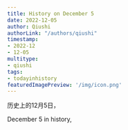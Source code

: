 ```yaml
---
title: History on December 5
date: 2022-12-05
author: Qiushi 
authorLink: "/authors/qiushi"
timestamp: 
- 2022-12
- 12-05
multitype: 
- qiushi
tags: 
- todayinhistory
featuredImagePreview: '/img/icon.png'
---
```









历史上的12月5日，

December 5 in history, 

<!--more-->


